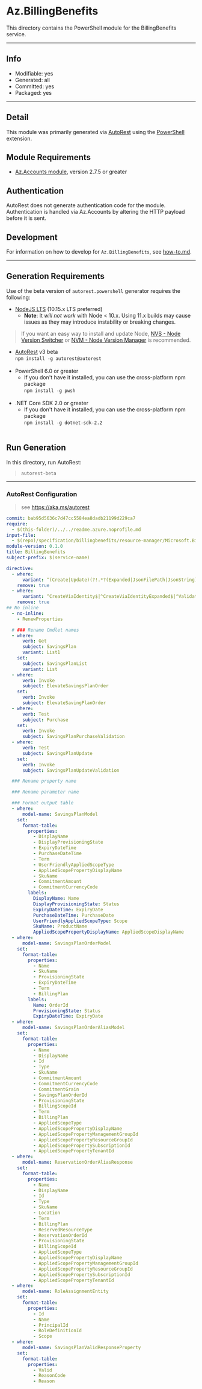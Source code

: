 <!-- region Generated -->
# Az.BillingBenefits
This directory contains the PowerShell module for the BillingBenefits service.

---
## Info
- Modifiable: yes
- Generated: all
- Committed: yes
- Packaged: yes

---
## Detail
This module was primarily generated via [AutoRest](https://github.com/Azure/autorest) using the [PowerShell](https://github.com/Azure/autorest.powershell) extension.

## Module Requirements
- [Az.Accounts module](https://www.powershellgallery.com/packages/Az.Accounts/), version 2.7.5 or greater

## Authentication
AutoRest does not generate authentication code for the module. Authentication is handled via Az.Accounts by altering the HTTP payload before it is sent.

## Development
For information on how to develop for `Az.BillingBenefits`, see [how-to.md](how-to.md).
<!-- endregion -->

---
## Generation Requirements
Use of the beta version of `autorest.powershell` generator requires the following:
- [NodeJS LTS](https://nodejs.org) (10.15.x LTS preferred)
  - **Note**: It *will not work* with Node < 10.x. Using 11.x builds may cause issues as they may introduce instability or breaking changes.
> If you want an easy way to install and update Node, [NVS - Node Version Switcher](../nodejs/installing-via-nvs.md) or [NVM - Node Version Manager](../nodejs/installing-via-nvm.md) is recommended.
- [AutoRest](https://aka.ms/autorest) v3 beta <br>`npm install -g autorest@autorest`<br>&nbsp;
- PowerShell 6.0 or greater
  - If you don't have it installed, you can use the cross-platform npm package <br>`npm install -g pwsh`<br>&nbsp;
- .NET Core SDK 2.0 or greater
  - If you don't have it installed, you can use the cross-platform npm package <br>`npm install -g dotnet-sdk-2.2`<br>&nbsp;

## Run Generation
In this directory, run AutoRest:
> `autorest-beta`

---
### AutoRest Configuration
> see https://aka.ms/autorest

``` yaml
commit: bab95d5636c7d47cc5584ea8dadb21199d229ca7
require:
  - $(this-folder)/../../readme.azure.noprofile.md
input-file:
  - $(repo)/specification/billingbenefits/resource-manager/Microsoft.BillingBenefits/stable/2022-11-01/billingbenefits.json
module-version: 0.1.0
title: BillingBenefits
subject-prefix: $(service-name)

directive:
  - where:
      variant: ^(Create|Update)(?!.*?(Expanded|JsonFilePath|JsonString))
    remove: true
  - where:
      variant: ^CreateViaIdentity$|^CreateViaIdentityExpanded$|^ValidateViaIdentitySavingsPlanOrder$|^ValidateViaIdentitySavingsPlanOrderExpanded$
    remove: true
## No inline
  - no-inline:
    - RenewProperties

  # ### Rename Cmdlet names
  - where:
      verb: Get
      subject: SavingsPlan
      variant: List1
    set:
      subject: SavingsPlanList
      variant: List
  - where:
      verb: Invoke
      subject: ElevateSavingsPlanOrder
    set:
      verb: Invoke
      subject: ElevateSavingPlanOrder
  - where:
      verb: Test
      subject: Purchase
    set:
      verb: Invoke
      subject: SavingsPlanPurchaseValidation
  - where:
      verb: Test
      subject: SavingsPlanUpdate
    set:
      verb: Invoke
      subject: SavingsPlanUpdateValidation

  ### Rename property name

  ### Rename parameter name  

  ### Format output table
  - where:
      model-name: SavingsPlanModel
    set:
      format-table:
        properties:
          - DisplayName
          - DisplayProvisioningState
          - ExpiryDateTime
          - PurchaseDateTime
          - Term
          - UserFriendlyAppliedScopeType
          - AppliedScopePropertyDisplayName
          - SkuName
          - CommitmentAmount
          - CommitmentCurrencyCode
        labels:
          DisplayName: Name
          DisplayProvisioningState: Status
          ExpiryDateTime: ExpiryDate
          PurchaseDateTime: PurchaseDate
          UserFriendlyAppliedScopeType: Scope
          SkuName: ProductName
          AppliedScopePropertyDisplayName: AppliedScopeDisplayName
  - where:
      model-name: SavingsPlanOrderModel
    set:
      format-table:
        properties:
          - Name
          - SkuName
          - ProvisioningState
          - ExpiryDateTime
          - Term
          - BillingPlan
        labels:
          Name: OrderId
          ProvisioningState: Status
          ExpiryDateTime: ExpiryDate
  - where:
      model-name: SavingsPlanOrderAliasModel
    set:
      format-table:
        properties:
          - Name
          - DisplayName
          - Id
          - Type
          - SkuName
          - CommitmentAmount
          - CommitmentCurrencyCode
          - CommitmentGrain
          - SavingsPlanOrderId
          - ProvisioningState
          - BillingScopeId
          - Term
          - BillingPlan
          - AppliedScopeType
          - AppliedScopePropertyDisplayName
          - AppliedScopePropertyManagementGroupId
          - AppliedScopePropertyResourceGroupId
          - AppliedScopePropertySubscriptionId
          - AppliedScopePropertyTenantId
  - where:
      model-name: ReservationOrderAliasResponse
    set:
      format-table:
        properties:
          - Name
          - DisplayName
          - Id
          - Type
          - SkuName
          - Location
          - Term
          - BillingPlan
          - ReservedResourceType
          - ReservationOrderId
          - ProvisioningState
          - BillingScopeId
          - AppliedScopeType
          - AppliedScopePropertyDisplayName
          - AppliedScopePropertyManagementGroupId
          - AppliedScopePropertyResourceGroupId
          - AppliedScopePropertySubscriptionId
          - AppliedScopePropertyTenantId
  - where:
      model-name: RoleAssignmentEntity
    set:
      format-table:
        properties:
          - Id
          - Name
          - PrincipalId
          - RoleDefinitionId
          - Scope
  - where:
      model-name: SavingsPlanValidResponseProperty
    set:
      format-table:
        properties:
          - Valid
          - ReasonCode
          - Reason
```
